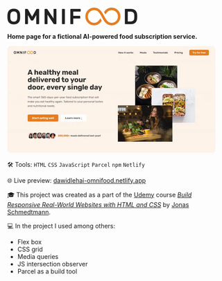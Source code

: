 [<img src="omnifood-logo-600.webp" alt="Omnifood logo" width="300">](https://dawidlehai-omnifood.netlify.app/)

**Home page for a fictional AI-powered food subscription service.**

[<img src="omnifood-screenshot-960.webp" alt="Screenshot of the Omnifood home page" width="480">](https://dawidlehai-omnifood.netlify.app/)

🛠️ Tools: `HTML` `CSS` `JavaScript` `Parcel` `npm` `Netlify`

🌐 Live preview: [dawidlehai-omnifood.netlify.app](https://dawidlehai-omnifood.netlify.app/)

🎓 This project was created as a part of the [Udemy](https://www.udemy.com/ "Udemy") course [_Build Responsive Real-World Websites with HTML and CSS_](https://www.udemy.com/course/design-and-develop-a-killer-website-with-html5-and-css3/) by [Jonas Schmedtmann](https://twitter.com/jonasschmedtman "Jonas Schmedtmann on Twitter").

💻 In the project I used among others:

- Flex box
- CSS grid
- Media queries
- JS intersection observer
- Parcel as a build tool
